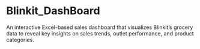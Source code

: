 # Blinkit_DashBoard
An interactive Excel-based sales dashboard that visualizes Blinkit’s grocery data to reveal key insights on sales trends, outlet performance, and product categories.
